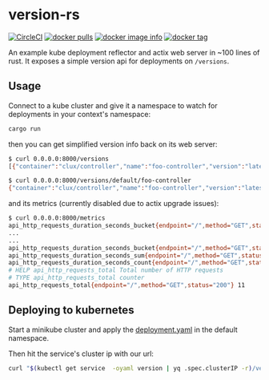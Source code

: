 # version-rs
[![CircleCI](https://circleci.com/gh/clux/version-rs/tree/master.svg?style=shield)](https://circleci.com/gh/clux/version-rs/tree/master)
[![docker pulls](https://img.shields.io/docker/pulls/clux/version.svg)](
https://hub.docker.com/r/clux/version/)
[![docker image info](https://images.microbadger.com/badges/image/clux/version.svg)](http://microbadger.com/images/clux/version)
[![docker tag](https://images.microbadger.com/badges/version/clux/version.svg)](https://hub.docker.com/r/clux/version/tags/)

An example kube deployment reflector and actix web server in ~100 lines of rust. It exposes a simple version api for deployments on `/versions`.

## Usage
Connect to a kube cluster and give it a namespace to watch for deployments in your context's namespace:

```sh
cargo run
```

then you can get simplified version info back on its web server:

```sh
$ curl 0.0.0.0:8000/versions
[{"container":"clux/controller","name":"foo-controller","version":"latest"},{"container":"alpine","name":"debugger","version":"3.13"}]

$ curl 0.0.0.0:8000/versions/default/foo-controller
{"container":"clux/controller","name":"foo-controller","version":"latest"}
```

and its metrics (currently disabled due to actix upgrade issues):

```sh
$ curl 0.0.0.0:8000/metrics
api_http_requests_duration_seconds_bucket{endpoint="/",method="GET",status="200",le="0.005"} 11
...
...
api_http_requests_duration_seconds_bucket{endpoint="/",method="GET",status="200",le="+Inf"} 11
api_http_requests_duration_seconds_sum{endpoint="/",method="GET",status="200"} 0.001559851
api_http_requests_duration_seconds_count{endpoint="/",method="GET",status="200"} 11
# HELP api_http_requests_total Total number of HTTP requests
# TYPE api_http_requests_total counter
api_http_requests_total{endpoint="/",method="GET",status="200"} 11
```

## Deploying to kubernetes
Start a minikube cluster and apply the [deployment.yaml](./deployment.yaml) in the default namespace.

Then hit the service's cluster ip with our url:

```sh
curl "$(kubectl get service  -oyaml version | yq .spec.clusterIP -r)/versions/version"
```
